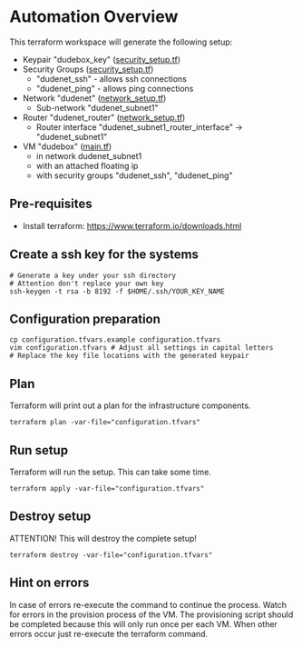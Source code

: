 # Automation Overview
This terraform workspace will generate the following setup:

* Keypair "dudebox_key" ([security_setup.tf](security_setup.tf))
* Security Groups ([security_setup.tf](security_setup.tf))
  * "dudenet_ssh" - allows ssh connections
  * "dudenet_ping" - allows ping connections
* Network "dudenet" ([network_setup.tf](network_setup.tf))
  * Sub-network "dudenet_subnet1"
* Router "dudenet_router" ([network_setup.tf](network_setup.tf))
  * Router interface "dudenet_subnet1_router_interface" -> "dudenet_subnet1"
* VM "dudebox" ([main.tf](main.tf))
  * in network dudenet_subnet1
  * with an attached floating ip
  * with security groups "dudenet_ssh", "dudenet_ping"

## Pre-requisites
* Install terraform: https://www.terraform.io/downloads.html

## Create a ssh key for the systems
```
# Generate a key under your ssh directory
# Attention don't replace your own key
ssh-keygen -t rsa -b 8192 -f $HOME/.ssh/YOUR_KEY_NAME
```

## Configuration preparation
```
cp configuration.tfvars.example configuration.tfvars
vim configuration.tfvars # Adjust all settings in capital letters
# Replace the key file locations with the generated keypair
```

## Plan
Terraform will print out a plan for the infrastructure components.

```
terraform plan -var-file="configuration.tfvars"
```

## Run setup
Terraform will run the setup. This can take some time.

```
terraform apply -var-file="configuration.tfvars"
```


## Destroy setup
ATTENTION! This will destroy the complete setup!

```
terraform destroy -var-file="configuration.tfvars"
```

## Hint on errors
In case of errors re-execute the command to continue the process.
Watch for errors in the provision process of the VM.
The provisioning script should be completed because this will only run once per each VM.
When other errors occur just re-execute the terraform command.

